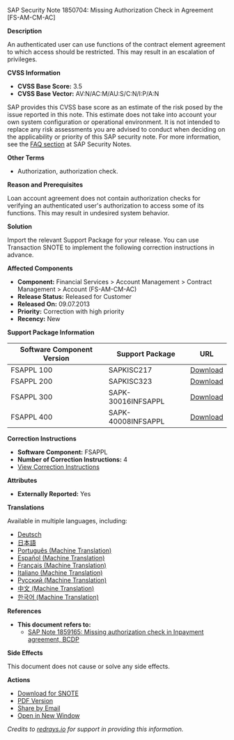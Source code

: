 SAP Security Note 1850704: Missing Authorization Check in Agreement [FS-AM-CM-AC]

**Description**

An authenticated user can use functions of the contract element agreement to which access should be restricted. This may result in an escalation of privileges.

**CVSS Information**

- **CVSS Base Score:** 3.5
- **CVSS Base Vector:** AV:N/AC:M/AU:S/C:N/I:P/A:N

SAP provides this CVSS base score as an estimate of the risk posed by the issue reported in this note. This estimate does not take into account your own system configuration or operational environment. It is not intended to replace any risk assessments you are advised to conduct when deciding on the applicability or priority of this SAP security note. For more information, see the [FAQ section](https://service.sap.com/securitynotes/) at SAP Security Notes.

**Other Terms**

- Authorization, authorization check.

**Reason and Prerequisites**

Loan account agreement does not contain authorization checks for verifying an authenticated user's authorization to access some of its functions. This may result in undesired system behavior.

**Solution**

Import the relevant Support Package for your release. You can use Transaction SNOTE to implement the following correction instructions in advance.

**Affected Components**

- **Component:** Financial Services > Account Management > Contract Management > Account (FS-AM-CM-AC)
- **Release Status:** Released for Customer
- **Released On:** 09.07.2013
- **Priority:** Correction with high priority
- **Recency:** New

**Support Package Information**

| Software Component Version | Support Package                | URL                                                                 |
|----------------------------|--------------------------------|---------------------------------------------------------------------|
| FSAPPL 100                 | SAPKISC217                     | [Download](https://me.sap.com/supportpackage/SAPKISC217)            |
| FSAPPL 200                 | SAPKISC323                     | [Download](https://me.sap.com/supportpackage/SAPKISC323)            |
| FSAPPL 300                 | SAPK-30016INFSAPPL             | [Download](https://me.sap.com/supportpackage/SAPK-30016INFSAPPL)    |
| FSAPPL 400                 | SAPK-40008INFSAPPL             | [Download](https://me.sap.com/supportpackage/SAPK-40008INFSAPPL)    |

**Correction Instructions**

- **Software Component:** FSAPPL
- **Number of Correction Instructions:** 4
- [View Correction Instructions](https://me.sap.com/corrins/0001850704/1534)

**Attributes**

- **Externally Reported:** Yes

**Translations**

Available in multiple languages, including:
- [Deutsch](https://me.sap.com/notes/0001850704/D)
- [日本語](https://me.sap.com/notes/0001850704/J)
- [Português (Machine Translation)](https://me.sap.com/notes/0001850704/P)
- [Español (Machine Translation)](https://me.sap.com/notes/0001850704/S)
- [Français (Machine Translation)](https://me.sap.com/notes/0001850704/F)
- [Italiano (Machine Translation)](https://me.sap.com/notes/0001850704/I)
- [Русский (Machine Translation)](https://me.sap.com/notes/0001850704/R)
- [中文 (Machine Translation)](https://me.sap.com/notes/0001850704/1)
- [한국어 (Machine Translation)](https://me.sap.com/notes/0001850704/3)

**References**

- **This document refers to:**
  - [SAP Note 1859165: Missing authorization check in Inpayment agreement, BCDP](https://me.sap.com/notes/1859165)

**Side Effects**

This document does not cause or solve any side effects.

**Actions**

- [Download for SNOTE](https://notesdownloads.sap.com/note/0040000010940472017)
- [PDF Version](https://userapps.support.sap.com/sap/support/sfm/notes/print/0001850704?language=en-US&token=928AE441E55C139136CAFFA35119A0C9)
- [Share by Email](https://me.sap.com/)
- [Open in New Window](https://me.sap.com/)

*Credits to [redrays.io](https://redrays.io) for support in providing this information.*